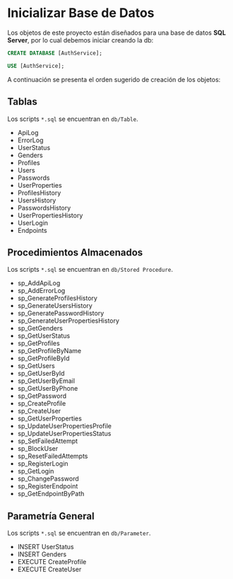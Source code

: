 
# Inicializar Base de Datos

Los objetos de este proyecto están diseñados para una base de datos **SQL Server**, por lo cual debemos iniciar creando la db:

```SQL
CREATE DATABASE [AuthService];

USE [AuthService];
```

A continuación se presenta el orden sugerido de creación de los objetos:

## Tablas
Los scripts `*.sql` se encuentran en `db/Table`.
- ApiLog
- ErrorLog
- UserStatus
- Genders
- Profiles
- Users
- Passwords
- UserProperties
- ProfilesHistory
- UsersHistory
- PasswordsHistory
- UserPropertiesHistory
- UserLogin
- Endpoints

## Procedimientos Almacenados
Los scripts `*.sql` se encuentran en `db/Stored Procedure`.
- sp_AddApiLog
- sp_AddErrorLog
- sp_GenerateProfilesHistory
- sp_GenerateUsersHistory
- sp_GeneratePasswordHistory
- sp_GenerateUserPropertiesHistory
- sp_GetGenders
- sp_GetUserStatus
- sp_GetProfiles
- sp_GetProfileByName
- sp_GetProfileById
- sp_GetUsers
- sp_GetUserById
- sp_GetUserByEmail
- sp_GetUserByPhone
- sp_GetPassword
- sp_CreateProfile
- sp_CreateUser
- sp_GetUserProperties
- sp_UpdateUserPropertiesProfile
- sp_UpdateUserPropertiesStatus
- sp_SetFailedAttempt
- sp_BlockUser
- sp_ResetFailedAttempts
- sp_RegisterLogin
- sp_GetLogin
- sp_ChangePassword
- sp_RegisterEndpoint
- sp_GetEndpointByPath

## Parametría General
Los scripts `*.sql` se encuentran en `db/Parameter`.
- INSERT UserStatus
- INSERT Genders
- EXECUTE CreateProfile
- EXECUTE CreateUser

